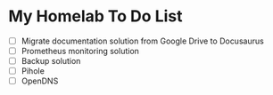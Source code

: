 # My Homelab To Do List

- [ ] Migrate documentation solution from Google Drive to Docusaurus
- [ ] Prometheus monitoring solution
- [ ] Backup solution
- [ ] Pihole
- [ ] OpenDNS

